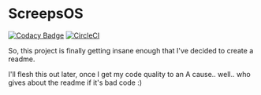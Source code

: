 # ScreepsOS
[![Codacy Badge](https://api.codacy.com/project/badge/Grade/c7fe8b576eb5441bad0851c0d86a752f)](https://www.codacy.com?utm_source=git@bitbucket.org&amp;utm_medium=referral&amp;utm_content=AndyTaylr/screepsos&amp;utm_campaign=Badge_Grade) [![CircleCI](https://circleci.com/bb/AndyTaylr/screepsos/tree/master.svg?style=svg&circle-token=2a36e55ea2bd44fc340c5c921424f27ed8718e0f)](https://circleci.com/bb/AndyTaylr/screepsos/tree/master)    

So, this project is finally getting insane enough that I've decided to create a readme.    

I'll flesh this out later, once I get my code quality to an A cause.. well.. who gives about the readme if it's bad code :)

